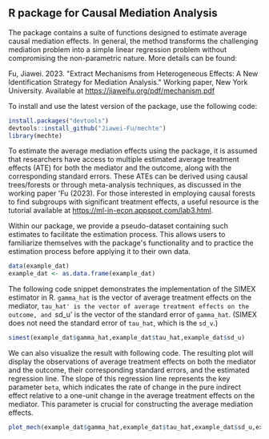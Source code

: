## R package for Causal Mediation Analysis

The package contains a suite of functions designed to estimate average causal mediation effects. In general, the method transforms the challenging mediation problem into a simple linear regression problem without compromising the non-parametric nature. More details can be found:

Fu, Jiawei. 2023. "Extract Mechanisms from Heterogeneous Effects: A New Identification Strategy for Mediation Analysis." Working paper, New York University. Available at https://jiaweifu.org/pdf/mechanism.pdf

To install and use the latest version of the package, use the following code:
```r
install.packages("devtools")
devtools::install_github("Jiawei-Fu/mechte")
library(mechte)
```

To estimate the average mediation effects using the package, it is assumed that researchers have access to multiple estimated average treatment effects (ATE) for both the mediator and the outcome, along with the corresponding standard errors. These ATEs can be derived using causal trees/forests or through meta-analysis techniques, as discussed in the working paper 'Fu (2023). For those interested in employing causal forests to find subgroups with significant treatment effects, a useful resource is the tutorial available at https://ml-in-econ.appspot.com/lab3.html. 

Within our package, we provide a pseudo-dataset containing such estimates to facilitate the estimation process. This allows users to familiarize themselves with the package's functionality and to practice the estimation process before applying it to their own data. 

```r
data(example_dat)
example_dat <- as.data.frame(example_dat)
```

The following code snippet demonstrates the implementation of the SIMEX estimator in R. `gamma_hat` is the vector of average treatment effects on the mediator, `tau_hat' is the vector of average treatment effects on the outcome, and `sd_u' is the vector of the standard error of `gamma_hat`. (SIMEX does not need the standard error of `tau_hat`, which is the `sd_v`.) 

```r
simest(example_dat$gamma_hat,example_dat$tau_hat,example_dat$sd_u)
```

We can also visualize the result with following code. The resulting plot will display the observations of average treatment effects on both the mediator and the outcome, their corresponding standard errors, and the estimated regression line. The slope of this regression line represents the key parameter `beta`, which indicates the rate of change in the pure indirect effect relative to a one-unit change in the average treatment effects on the mediator. This parameter is crucial for constructing the average mediation effects.

```r
plot_mech(example_dat$gamma_hat,example_dat$tau_hat,example_dat$sd_u,example_dat$sd_v)
```

